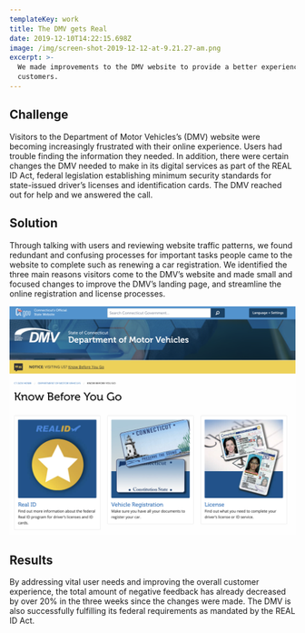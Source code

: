 ```yaml
---
templateKey: work
title: The DMV gets Real
date: 2019-12-10T14:22:15.698Z
image: /img/screen-shot-2019-12-12-at-9.21.27-am.png
excerpt: >-
  We made improvements to the DMV website to provide a better experience for
  customers.
---
```

## Challenge

Visitors to the Department of Motor Vehicles’s (DMV) website were becoming increasingly frustrated with their online experience. Users had trouble finding the information they needed. In addition, there were certain changes the DMV needed to make in its digital services as part of the REAL ID Act, federal legislation establishing minimum security standards for state-issued driver’s licenses and identification cards. The DMV reached out for help and we answered the call. 

## Solution

Through talking with users and reviewing website traffic patterns, we found redundant and confusing processes for important tasks people came to the website to complete such as renewing a car registration. We identified the three main reasons visitors come to the DMV’s website and made small and focused changes to improve the DMV’s landing page, and streamline the online registration and license processes. 

![DMV site improvements](/img/screen-shot-2019-12-12-at-9.21.27-am.png "DMV site improvements")

## Results

By addressing vital user needs and improving the overall customer experience, the total amount of negative feedback has already decreased by over 20% in the three weeks since the changes were made. The DMV is also successfully fulfilling its federal requirements as mandated by the REAL ID Act.
